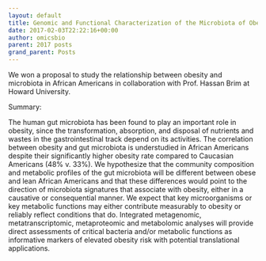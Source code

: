```yaml
---
layout: default
title: Genomic and Functional Characterization of the Microbiota of Obese African Americans
date: 2017-02-03T22:22:16+00:00
author: omicsbio
parent: 2017 posts
grand_parent: Posts
---
```

We won a proposal to study the relationship between obesity and microbiota in African Americans in collaboration with Prof. Hassan Brim at Howard University.

Summary:

The human gut microbiota has been found to play an important role in obesity, since the transformation, absorption, and disposal of nutrients and wastes in the gastrointestinal track depend on its activities. The correlation between obesity and gut microbiota is understudied in African Americans despite their significantly higher obesity rate compared to Caucasian Americans (48% v. 33%). We hypothesize that the community composition and metabolic profiles of the gut microbiota will be different between obese and lean African Americans and that these differences would point to the direction of microbiota signatures that associate with obesity, either in a causative or consequential manner. We expect that key microorganisms or key metabolic functions may either contribute measurably to obesity or reliably reflect conditions that do. Integrated metagenomic, metatranscriptomic, metaproteomic and metabolomic analyses will provide direct assessments of critical bacteria and/or metabolic functions as informative markers of elevated obesity risk with potential translational applications.